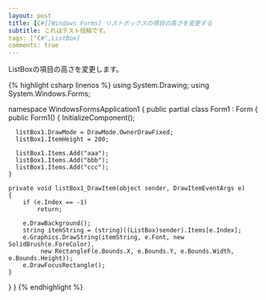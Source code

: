 ```yaml
---
layout: post
title: [C#][Windows Forms] リストボックスの項目の高さを変更する
subtitle: これはテスト投稿です。
tags: ["C#",ListBox]
comments: true
---
```


ListBoxの項目の高さを変更します。

{% highlight csharp linenos %}
using System.Drawing;
using System.Windows.Forms;

namespace WindowsFormsApplication1
{
  public partial class Form1 : Form
  {
    public Form1()
    {
      InitializeComponent();

      listBox1.DrawMode = DrawMode.OwnerDrawFixed;
      listBox1.ItemHeight = 200;

      listBox1.Items.Add("aaa");
      listBox1.Items.Add("bbb");
      listBox1.Items.Add("ccc");
    }

    private void listBox1_DrawItem(object sender, DrawItemEventArgs e)
    {
        if (e.Index == -1)
            return;

        e.DrawBackground();
        string itemString = (string)((ListBox)sender).Items[e.Index];
        e.Graphics.DrawString(itemString, e.Font, new SolidBrush(e.ForeColor),
             new RectangleF(e.Bounds.X, e.Bounds.Y, e.Bounds.Width, e.Bounds.Height));
        e.DrawFocusRectangle();
    }
  }
}
{% endhighlight %}
